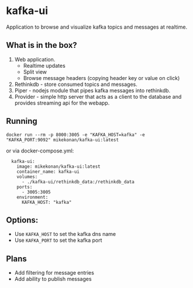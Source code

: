 # kafka-ui
Application to browse and visualize kafka topics and messages at realtime.

## What is in the box?
1. Web application.
    - Realtime updates
    - Split view
    - Browse message headers (copying header key or value on click)
2. Rethinkdb - store consumed topics and messages.
3. Piper - nodejs module that pipes kafka messages into rethinkdb.
4. Provider - simple http server that acts as a client to the database and provides streaming api for the webapp.

## Running
`docker run --rm -p 8000:3005 -e "KAFKA_HOST=kafka" -e "KAFKA_PORT:9092" mikekonan/kafka-ui:latest`

or via docker-compose.yml:

```
  kafka-ui:
    image: mikekonan/kafka-ui:latest
    container_name: kafka-ui
    volumes:
      - ./kafka-ui/rethinkdb_data:/rethinkdb_data
    ports:
      - 3005:3005
    environment:
      KAFKA_HOST: "kafka"
```


## Options:
- Use `KAFKA_HOST` to set the kafka dns name
- Use `KAFKA_PORT` to set the kafka port

## Plans
- Add filtering for message entries
- Add ability to publish messages
